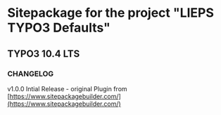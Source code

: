 # Sitepackage for the project "LIEPS TYPO3 Defaults"
## TYPO3 10.4 LTS

### CHANGELOG

v1.0.0 Intial Release - original Plugin from [https://www.sitepackagebuilder.com/](https://www.sitepackagebuilder.com/)
